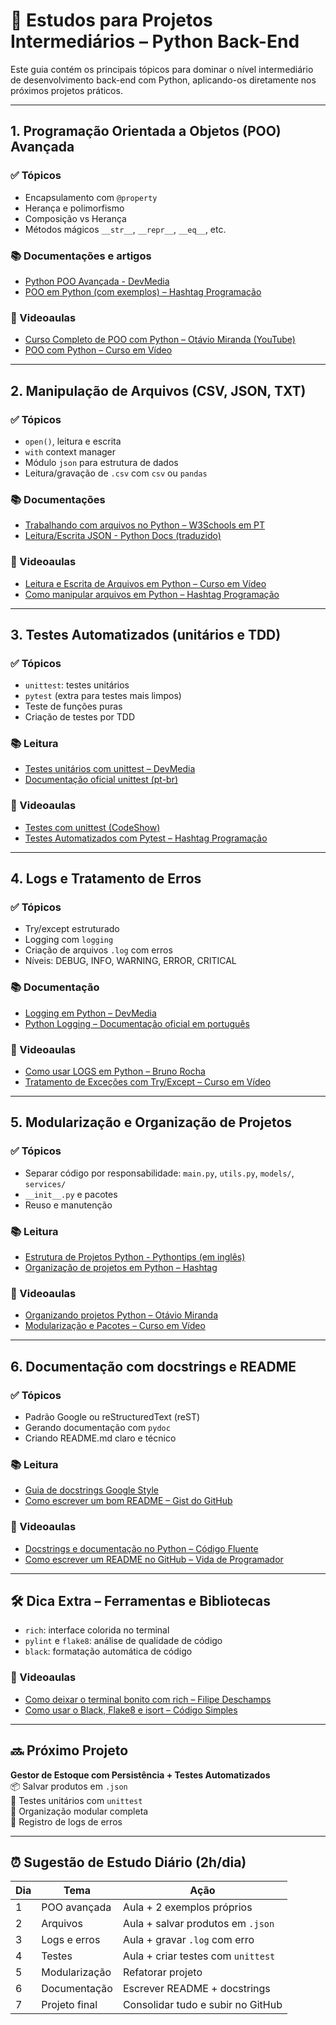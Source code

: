 # 📘 Estudos para Projetos Intermediários – Python Back-End

Este guia contém os principais tópicos para dominar o nível intermediário de desenvolvimento back-end com Python, aplicando-os diretamente nos próximos projetos práticos.

---

## 1. Programação Orientada a Objetos (POO) Avançada

### ✅ Tópicos
- Encapsulamento com `@property`
- Herança e polimorfismo
- Composição vs Herança
- Métodos mágicos `__str__`, `__repr__`, `__eq__`, etc.

### 📚 Documentações e artigos
- [Python POO Avançada - DevMedia](https://www.devmedia.com.br/programacao-orientada-a-objetos-poo-com-python/32130)
- [POO em Python (com exemplos) – Hashtag Programação](https://www.hashtagtreinamentos.com/poo-python)

### 🎥 Videoaulas
- [Curso Completo de POO com Python – Otávio Miranda (YouTube)](https://www.youtube.com/watch?v=apACNr7DC_s&list=PLbIBj8vQhvm0HFOiLzQ4A6cN6z4N1mu5h)
- [POO com Python – Curso em Vídeo](https://www.youtube.com/watch?v=KfFv4U4oPFE)

---

## 2. Manipulação de Arquivos (CSV, JSON, TXT)

### ✅ Tópicos
- `open()`, leitura e escrita
- `with` context manager
- Módulo `json` para estrutura de dados
- Leitura/gravação de `.csv` com `csv` ou `pandas`

### 📚 Documentações
- [Trabalhando com arquivos no Python – W3Schools em PT](https://www.w3schools.com/python/python_file_handling.asp)
- [Leitura/Escrita JSON - Python Docs (traduzido)](https://docs.python.org/pt-br/3/library/json.html)

### 🎥 Videoaulas
- [Leitura e Escrita de Arquivos em Python – Curso em Vídeo](https://www.youtube.com/watch?v=Y5BvZoecvNw)
- [Como manipular arquivos em Python – Hashtag Programação](https://www.youtube.com/watch?v=yLzFfJ2_BSg)

---

## 3. Testes Automatizados (unitários e TDD)

### ✅ Tópicos
- `unittest`: testes unitários
- `pytest` (extra para testes mais limpos)
- Teste de funções puras
- Criação de testes por TDD

### 📚 Leitura
- [Testes unitários com unittest – DevMedia](https://www.devmedia.com.br/testes-unitarios-em-python/33645)
- [Documentação oficial unittest (pt-br)](https://docs.python.org/pt-br/3/library/unittest.html)

### 🎥 Videoaulas
- [Testes com unittest (CodeShow)](https://www.youtube.com/watch?v=QU2X1wP4bVE)
- [Testes Automatizados com Pytest – Hashtag Programação](https://www.youtube.com/watch?v=Qzf1a--rhp8)

---

## 4. Logs e Tratamento de Erros

### ✅ Tópicos
- Try/except estruturado
- Logging com `logging`
- Criação de arquivos `.log` com erros
- Níveis: DEBUG, INFO, WARNING, ERROR, CRITICAL

### 📚 Documentação
- [Logging em Python – DevMedia](https://www.devmedia.com.br/log-em-aplicacoes-python/40412)
- [Python Logging – Documentação oficial em português](https://docs.python.org/pt-br/3/howto/logging.html)

### 🎥 Videoaulas
- [Como usar LOGS em Python – Bruno Rocha](https://www.youtube.com/watch?v=1QLJmsMFFJ0)
- [Tratamento de Exceções com Try/Except – Curso em Vídeo](https://www.youtube.com/watch?v=F0mxfU9X3nU)

---

## 5. Modularização e Organização de Projetos

### ✅ Tópicos
- Separar código por responsabilidade: `main.py`, `utils.py`, `models/`, `services/`
- `__init__.py` e pacotes
- Reuso e manutenção

### 📚 Leitura
- [Estrutura de Projetos Python - Pythontips (em inglês)](https://pythontips.com/2013/07/28/structuring-your-project/)
- [Organização de projetos em Python – Hashtag](https://www.hashtagtreinamentos.com/organizar-projeto-python)

### 🎥 Videoaulas
- [Organizando projetos Python – Otávio Miranda](https://www.youtube.com/watch?v=I0q5MxfGop0)
- [Modularização e Pacotes – Curso em Vídeo](https://www.youtube.com/watch?v=nKxNEDboC6c)

---

## 6. Documentação com docstrings e README

### ✅ Tópicos
- Padrão Google ou reStructuredText (reST)
- Gerando documentação com `pydoc`
- Criando README.md claro e técnico

### 📚 Leitura
- [Guia de docstrings Google Style](https://sphinxcontrib-napoleon.readthedocs.io/en/latest/example_google.html)
- [Como escrever um bom README – Gist do GitHub](https://gist.github.com/PurpleBooth/109311bb0361f32d87a2)

### 🎥 Videoaulas
- [Docstrings e documentação no Python – Código Fluente](https://www.youtube.com/watch?v=Q2FYm6-XdSg)
- [Como escrever um README no GitHub – Vida de Programador](https://www.youtube.com/watch?v=Q9PWVxWeYAo)

---

## 🛠️ Dica Extra – Ferramentas e Bibliotecas

- `rich`: interface colorida no terminal
- `pylint` e `flake8`: análise de qualidade de código
- `black`: formatação automática de código

### 🎥 Videoaulas
- [Como deixar o terminal bonito com rich – Filipe Deschamps](https://www.youtube.com/watch?v=U5Cw1x5tA1Q)
- [Como usar o Black, Flake8 e isort – Código Simples](https://www.youtube.com/watch?v=7ZGhT_8GEC8)

---

## 🔜 Próximo Projeto

**Gestor de Estoque com Persistência + Testes Automatizados**  
📦 Salvar produtos em `.json`  
🧪 Testes unitários com `unittest`  
📁 Organização modular completa  
📝 Registro de logs de erros

---

## ⏰ Sugestão de Estudo Diário (2h/dia)

| Dia | Tema | Ação |
|-----|------|------|
| 1 | POO avançada | Aula + 2 exemplos próprios |
| 2 | Arquivos | Aula + salvar produtos em `.json` |
| 3 | Logs e erros | Aula + gravar `.log` com erro |
| 4 | Testes | Aula + criar testes com `unittest` |
| 5 | Modularização | Refatorar projeto |
| 6 | Documentação | Escrever README + docstrings |
| 7 | Projeto final | Consolidar tudo e subir no GitHub |

